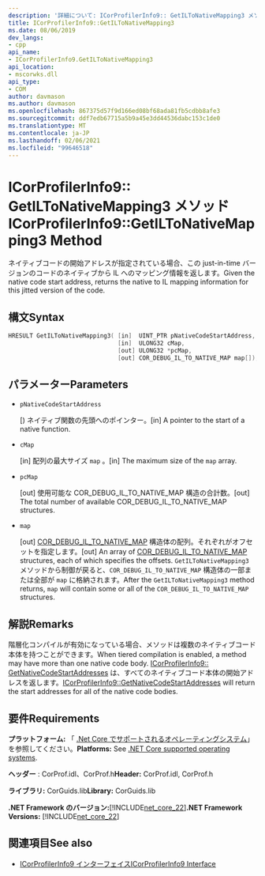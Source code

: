 ```yaml
---
description: '詳細について: ICorProfilerInfo9:: GetILToNativeMapping3 メソッド'
title: ICorProfilerInfo9::GetILToNativeMapping3
ms.date: 08/06/2019
dev_langs:
- cpp
api_name:
- ICorProfilerInfo9.GetILToNativeMapping3
api_location:
- mscorwks.dll
api_type:
- COM
author: davmason
ms.author: davmason
ms.openlocfilehash: 867375d57f9d166ed08bf68ada81fb5cdbb8afe3
ms.sourcegitcommit: ddf7edb67715a5b9a45e3dd44536dabc153c1de0
ms.translationtype: MT
ms.contentlocale: ja-JP
ms.lasthandoff: 02/06/2021
ms.locfileid: "99646518"
---
```

# <a name="icorprofilerinfo9getiltonativemapping3-method"></a><span data-ttu-id="5f2e5-103">ICorProfilerInfo9:: GetILToNativeMapping3 メソッド</span><span class="sxs-lookup"><span data-stu-id="5f2e5-103">ICorProfilerInfo9::GetILToNativeMapping3 Method</span></span>

<span data-ttu-id="5f2e5-104">ネイティブコードの開始アドレスが指定されている場合、この just-in-time バージョンのコードのネイティブから IL へのマッピング情報を返します。</span><span class="sxs-lookup"><span data-stu-id="5f2e5-104">Given the native code start address, returns the native to IL mapping information for this jitted version of the code.</span></span>

## <a name="syntax"></a><span data-ttu-id="5f2e5-105">構文</span><span class="sxs-lookup"><span data-stu-id="5f2e5-105">Syntax</span></span>

```cpp
HRESULT GetILToNativeMapping3( [in]  UINT_PTR pNativeCodeStartAddress,
                               [in]  ULONG32 cMap,
                               [out] ULONG32 *pcMap,
                               [out] COR_DEBUG_IL_TO_NATIVE_MAP map[]);
```

## <a name="parameters"></a><span data-ttu-id="5f2e5-106">パラメーター</span><span class="sxs-lookup"><span data-stu-id="5f2e5-106">Parameters</span></span>

- `pNativeCodeStartAddress`

  <span data-ttu-id="5f2e5-107">\[) ネイティブ関数の先頭へのポインター。</span><span class="sxs-lookup"><span data-stu-id="5f2e5-107">\[in] A pointer to the start of a native function.</span></span>

- `cMap`

  <span data-ttu-id="5f2e5-108">\[in] 配列の最大サイズ `map` 。</span><span class="sxs-lookup"><span data-stu-id="5f2e5-108">\[in] The maximum size of the `map` array.</span></span>

- `pcMap`

  <span data-ttu-id="5f2e5-109">\[out] 使用可能な COR_DEBUG_IL_TO_NATIVE_MAP 構造の合計数。</span><span class="sxs-lookup"><span data-stu-id="5f2e5-109">\[out] The total number of available COR_DEBUG_IL_TO_NATIVE_MAP structures.</span></span>

- `map`

  <span data-ttu-id="5f2e5-110">\[out] [COR_DEBUG_IL_TO_NATIVE_MAP](../debugging/cor-debug-il-to-native-map-structure.md) 構造体の配列。それぞれがオフセットを指定します。</span><span class="sxs-lookup"><span data-stu-id="5f2e5-110">\[out] An array of [COR_DEBUG_IL_TO_NATIVE_MAP](../debugging/cor-debug-il-to-native-map-structure.md) structures, each of which specifies the offsets.</span></span> <span data-ttu-id="5f2e5-111">`GetILToNativeMapping3` メソッドから制御が戻ると、`COR_DEBUG_IL_TO_NATIVE_MAP` 構造体の一部または全部が `map` に格納されます。</span><span class="sxs-lookup"><span data-stu-id="5f2e5-111">After the `GetILToNativeMapping3` method returns, `map` will contain some or all of the `COR_DEBUG_IL_TO_NATIVE_MAP` structures.</span></span>

## <a name="remarks"></a><span data-ttu-id="5f2e5-112">解説</span><span class="sxs-lookup"><span data-stu-id="5f2e5-112">Remarks</span></span>

<span data-ttu-id="5f2e5-113">階層化コンパイルが有効になっている場合、メソッドは複数のネイティブコード本体を持つことができます。</span><span class="sxs-lookup"><span data-stu-id="5f2e5-113">When tiered compilation is enabled, a method may have more than one native code body.</span></span> <span data-ttu-id="5f2e5-114">[ICorProfilerInfo9:: GetNativeCodeStartAddresses](icorprofilerinfo9-getnativecodestartaddresses-method.md) は、すべてのネイティブコード本体の開始アドレスを返します。</span><span class="sxs-lookup"><span data-stu-id="5f2e5-114">[ICorProfilerInfo9::GetNativeCodeStartAddresses](icorprofilerinfo9-getnativecodestartaddresses-method.md) will return the start addresses for all of the native code bodies.</span></span>

## <a name="requirements"></a><span data-ttu-id="5f2e5-115">要件</span><span class="sxs-lookup"><span data-stu-id="5f2e5-115">Requirements</span></span>

<span data-ttu-id="5f2e5-116">**プラットフォーム:** 「 [.Net Core でサポートされるオペレーティングシステム](../../../core/install/windows.md?pivots=os-windows)」を参照してください。</span><span class="sxs-lookup"><span data-stu-id="5f2e5-116">**Platforms:** See [.NET Core supported operating systems](../../../core/install/windows.md?pivots=os-windows).</span></span>

<span data-ttu-id="5f2e5-117">**ヘッダー** : CorProf.idl、CorProf.h</span><span class="sxs-lookup"><span data-stu-id="5f2e5-117">**Header:** CorProf.idl, CorProf.h</span></span>

<span data-ttu-id="5f2e5-118">**ライブラリ:** CorGuids.lib</span><span class="sxs-lookup"><span data-stu-id="5f2e5-118">**Library:** CorGuids.lib</span></span>

<span data-ttu-id="5f2e5-119">**.NET Framework のバージョン:**[!INCLUDE[net_core_22](../../../../includes/net-core-22-md.md)]</span><span class="sxs-lookup"><span data-stu-id="5f2e5-119">**.NET Framework Versions:** [!INCLUDE[net_core_22](../../../../includes/net-core-22-md.md)]</span></span>

## <a name="see-also"></a><span data-ttu-id="5f2e5-120">関連項目</span><span class="sxs-lookup"><span data-stu-id="5f2e5-120">See also</span></span>

- [<span data-ttu-id="5f2e5-121">ICorProfilerInfo9 インターフェイス</span><span class="sxs-lookup"><span data-stu-id="5f2e5-121">ICorProfilerInfo9 Interface</span></span>](icorprofilerinfo9-interface.md)
